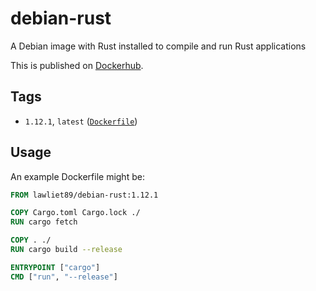 # debian-rust
A Debian image with Rust installed to compile and run Rust applications

This is published on [Dockerhub](https://hub.docker.com/r/lawliet89/debian-rust/).

## Tags
 - `1.12.1`, `latest` ([`Dockerfile`](https://github.com/lawliet89/debian-rust/blob/master/Dockerfile))

## Usage
An example Dockerfile might be:

```Dockerfile
FROM lawliet89/debian-rust:1.12.1

COPY Cargo.toml Cargo.lock ./
RUN cargo fetch

COPY . ./
RUN cargo build --release

ENTRYPOINT ["cargo"]
CMD ["run", "--release"]
```
